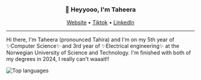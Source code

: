 <h3 align="center">👋 Heyyooo, I'm Taheera</h3>
<p align="center">
  <a href="https://www.taheera.no">Website</a> •
  <a href="https://www.tiktok.com/@taheera.py">Tiktok</a> •
  <a href="https://www.linkedin.com/in/taheera-ahmed-997750158/">LinkedIn</a> 
</p>

---
Hi there, I'm Taheera (pronounced Tahira) and I'm on my 5th year of ✨Computer Science✨ and 3rd year of ✨Electrical engineering✨ at the Norwegian University of Science and Technology. I'm finished with both of my degrees in 2024, I really can't waaait!! 

![Top languages](https://github-readme-stats.vercel.app/api/top-langs/?username=taheeraahmed&hide=jupyter%20notebook&show_icons=true&theme=radical/)

